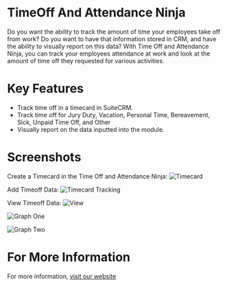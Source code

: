 # TimeOff And Attendance Ninja
Do you want the ability to track the amount of time your employees take off from work? Do you want to have that information stored in CRM, and have the ability to visually report on this data? With Time Off and Attendance Ninja, you can track your employees attendance at work and look at the amount of time off they requested for various activities.

Key Features
============

- Track time off in a timecard in SuiteCRM.
- Track time off for Jury Duty, Vacation, Personal Time, Bereavement, Sick, Unpaid Time Off, and Other
- Visually report on the data inputted into the module.

Screenshots
===========
Create a Timecard in the Time Off and Attendance Ninja:
![Timecard](https://i.imgur.com/9JehCaS.png)

Add Timeoff Data:
![Timecard Tracking](https://i.imgur.com/3jyYqKM.png)

View Timeoff Data:
![View](https://i.imgur.com/LkB9joQ.png)

![Graph One](https://i.imgur.com/beKCs9o.png)

![Graph Two](https://i.imgur.com/ZYRYHpw.png)

For More Information
============

For more information, [visit our website](https://crmexpertsny.com/product/timeoff-and-attendance-ninja/)

